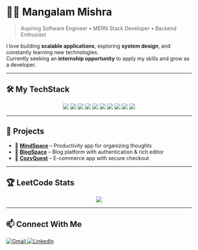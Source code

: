 # 👨‍💻 Mangalam Mishra  

> Aspiring Software Engineer • MERN Stack Developer • Backend Enthusiast  

I love building **scalable applications**, exploring **system design**, and constantly learning new technologies.  
Currently seeking an **internship opportunity** to apply my skills and grow as a developer.  

---

## 🛠️ My TechStack  
<p align="center">
  <img src="https://skillicons.dev/icons?i=java" /> 
  <img src="https://skillicons.dev/icons?i=javascript" /> 
  <img src="https://skillicons.dev/icons?i=bootstrap" /> 
  <img src="https://skillicons.dev/icons?i=tailwind" /> 
  <img src="https://skillicons.dev/icons?i=mongodb" /> 
  <img src="https://skillicons.dev/icons?i=express" /> 
  <img src="https://skillicons.dev/icons?i=react" /> 
  <img src="https://skillicons.dev/icons?i=nodejs" /> 
  <img src="https://skillicons.dev/icons?i=redux" /> 
  <img src="https://skillicons.dev/icons?i=jest" /> 
</p>  

---

## 🌟 Projects  
- 📌 **[MindSpace](https://github.com/Mangalam-17/MindSpace)** – Productivity app for organizing thoughts  
- 📌 **[BlogSpace](https://github.com/Mangalam-17/BlogSpace)** – Blog platform with authentication & rich editor  
- 📌 **[CozyQuest](https://github.com/Mangalam-17/CozyQuest)** – E-commerce app with secure checkout  

---

## 🏆 LeetCode Stats  
<p align="center">
  <a href="https://leetcode.com/u/Mangalam_89/">
    <img src="https://leetcard.jacoblin.cool/Mangalam_89?theme=light&font=Karma" />
  </a>
</p>

---

## 📫 Connect With Me  
<p>
  <a href="mailto:mangalamab17@gmail.com">
    <img src="https://img.shields.io/badge/Gmail-D14836?style=for-the-badge&logo=gmail&logoColor=white" alt="Gmail" />
  </a>
  <a href="https://www.linkedin.com/in/mangalam-mishra-dev/">
    <img src="https://img.shields.io/badge/LinkedIn-0077B5?style=for-the-badge&logo=linkedin&logoColor=white" alt="LinkedIn" />
  </a>
</p>
